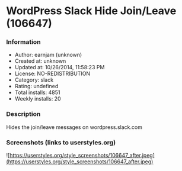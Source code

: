 # WordPress Slack Hide Join/Leave (106647)

### Information
- Author: earnjam (unknown)
- Created at: unknown
- Updated at: 10/26/2014, 11:58:23 PM
- License: NO-REDISTRIBUTION
- Category: slack
- Rating: undefined
- Total installs: 4851
- Weekly installs: 20


### Description
Hides the join/leave messages on wordpress.slack.com


### Screenshots (links to userstyles.org)
![https://userstyles.org/style_screenshots/106647_after.jpeg](https://userstyles.org/style_screenshots/106647_after.jpeg)


